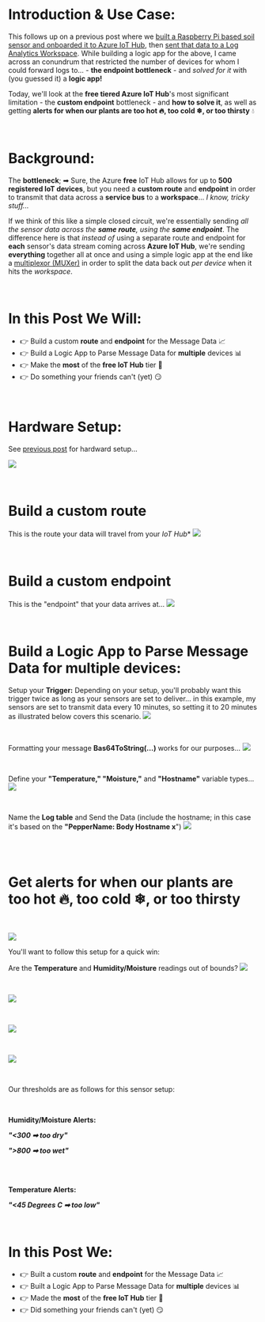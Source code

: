 # Introduction & Use Case:
This follows up on a previous post where we [built a Raspberry Pi based soil sensor and onboarded it to Azure IoT Hub](https://www.hanley.cloud/2024-02-05-Sentinel-Integrated-RPi-Soil-Sensor-2.0/), then [sent that data to a Log Analytics Workspace](https://www.hanley.cloud/2024-02-12-Sentinel-Integrated-Rpi-Soil-Sensor-2.0-Part-2/). While building a logic app for the above, I came across an conundrum that restricted the number of devices for whom I could forward logs to... - **the endpoint bottleneck** - and _solved for it_ with (you guessed it) a **logic app!**

Today, we'll look at the **free tiered Azure IoT Hub**'s most significant limitation - the **custom endpoint** bottleneck - and **how to solve it**, as well as getting **alerts for when our plants are too hot &#128293;, too cold &#10052;, or too thirsty** &#128167;

<br/>

# Background:

The **bottleneck**; &#10145; Sure, the Azure **free** IoT Hub allows for up to **500 registered IoT devices**, but you need a **custom route** and **endpoint** in order to transmit that data across a **service bus** to a **workspace**... _I know, tricky stuff..._

If we think of this like a simple closed circuit, we're essentially sending _all the sensor data across the **same route**, using the **same endpoint**_. The difference here is that _instead of_ using a separate route and endpoint for **each** sensor's data stream coming across **Azure IoT Hub**, we're sending **everything** together all at once and using a simple logic app at the end like a [multiplexor (MUXer)](https://en.wikipedia.org/wiki/Multiplexer) in order to split the data back out _per device_ when it hits the _workspace_. 

<br/>

# In this Post We Will: 

- &#128073; Build a custom **route** and **endpoint** for the Message Data &#128200;
- &#128073; Build a Logic App to Parse Message Data for **multiple** devices &#128202;
- &#128073; Make the **most** of the **free IoT Hub** tier &#128170;
- &#128073; Do something your friends can't (yet) &#128527;

<br/>

# Hardware Setup:
See [previous post](https://www.hanley.cloud/2024-02-05-Sentinel-Integrated-RPi-Soil-Sensor-2.0/) 
 for hardward setup...

 ![](/assets/img/IoT%20Hub%202/Soil_PinOut.png)

 <br/>

# Build a custom **route**
This is the route your data will travel from your *IoT Hub** 
![](/assets/img/SoilSensor3/route.png)

<br/>

# Build a custom **endpoint**
This is the "endpoint" that your data arrives at...
![](/assets/img/SoilSensor3/Endpoint.png)

<br/>

# Build a Logic App to Parse Message Data for **multiple** devices:

Setup your **Trigger:**
Depending on your setup, you'll probably want this trigger twice as long as your sensors are set to deliver... in this example, my sensors are set to transmit data every 10 minutes, so setting it to 20 minutes as illustrated below covers this scenario. 
![](/assets/img/SoilSensor3/ReadApp1.png)

<br/>

Formatting your message **Bas64ToString(...)** works for our purposes...
![](/assets/img/SoilSensor3/ReadApp2.png)

<br/>

Define your **"Temperature," "Moisture,"** and **"Hostname"** variable types...
![](/assets/img/SoilSensor3/ReadApp3.png)

<br/>

Name the **Log table** and Send the Data (include the hostname; in this case it's based on the **"PepperName: Body Hostname x**")
![](/assets/img/SoilSensor3/ReadApp4.png)

<br/>

<br/>

# Get **alerts** for when our plants are **too hot &#128293;, too cold &#10052;, or too thirsty**

<br/>

![](/assets/img/SoilSensor3/alertApp1.png)


You'll want to follow this setup for a quick win:

Are the **Temperature** and **Humidity/Moisture** readings out of bounds?
![](/assets/img/SoilSensor3/recurrance1.png)

<br/>

![](/assets/img/SoilSensor3/recurrance2.png)

<br/>

![](/assets/img/SoilSensor3/recurrance3.png)

<br/>

![](/assets/img/SoilSensor3/recurrance4.png)

<br/>


Our thresholds are as follows for this sensor setup:

<br/>

**Humidity/Moisture Alerts:**

**_"<300 &#10145; too dry"_**

**_">800 &#10145; too wet"_**

<br/>
<br/>

**Temperature Alerts:**
<br/>

**_"<45 Degrees C &#10145; too low"_**


<br/>


# In this Post We: 

- &#128073; Built a custom **route** and **endpoint** for the Message Data &#128200;
- &#128073; Built a Logic App to Parse Message Data for **multiple** devices &#128202;
- &#128073; Made the **most** of the **free IoT Hub** tier &#128170;
- &#128073; Did something your friends can't (yet) &#128527;
